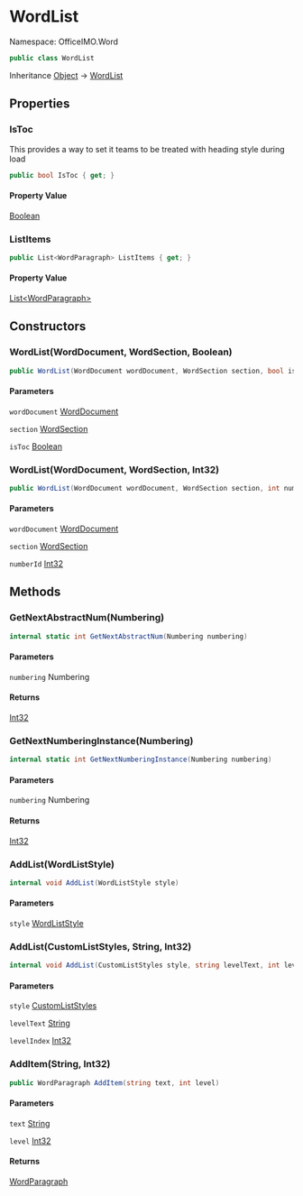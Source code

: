 # WordList

Namespace: OfficeIMO.Word



```csharp
public class WordList
```

Inheritance [Object](https://docs.microsoft.com/en-us/dotnet/api/system.object) → [WordList](./officeimo.word.wordlist.md)

## Properties

### **IsToc**

This provides a way to set it teams to be treated with heading style during load

```csharp
public bool IsToc { get; }
```

#### Property Value

[Boolean](https://docs.microsoft.com/en-us/dotnet/api/system.boolean)<br>

### **ListItems**



```csharp
public List<WordParagraph> ListItems { get; }
```

#### Property Value

[List&lt;WordParagraph&gt;](https://docs.microsoft.com/en-us/dotnet/api/system.collections.generic.list-1)<br>

## Constructors

### **WordList(WordDocument, WordSection, Boolean)**



```csharp
public WordList(WordDocument wordDocument, WordSection section, bool isToc)
```

#### Parameters

`wordDocument` [WordDocument](./officeimo.word.worddocument.md)<br>

`section` [WordSection](./officeimo.word.wordsection.md)<br>

`isToc` [Boolean](https://docs.microsoft.com/en-us/dotnet/api/system.boolean)<br>

### **WordList(WordDocument, WordSection, Int32)**



```csharp
public WordList(WordDocument wordDocument, WordSection section, int numberId)
```

#### Parameters

`wordDocument` [WordDocument](./officeimo.word.worddocument.md)<br>

`section` [WordSection](./officeimo.word.wordsection.md)<br>

`numberId` [Int32](https://docs.microsoft.com/en-us/dotnet/api/system.int32)<br>

## Methods

### **GetNextAbstractNum(Numbering)**



```csharp
internal static int GetNextAbstractNum(Numbering numbering)
```

#### Parameters

`numbering` Numbering<br>

#### Returns

[Int32](https://docs.microsoft.com/en-us/dotnet/api/system.int32)<br>

### **GetNextNumberingInstance(Numbering)**



```csharp
internal static int GetNextNumberingInstance(Numbering numbering)
```

#### Parameters

`numbering` Numbering<br>

#### Returns

[Int32](https://docs.microsoft.com/en-us/dotnet/api/system.int32)<br>

### **AddList(WordListStyle)**



```csharp
internal void AddList(WordListStyle style)
```

#### Parameters

`style` [WordListStyle](./officeimo.word.wordliststyle.md)<br>

### **AddList(CustomListStyles, String, Int32)**



```csharp
internal void AddList(CustomListStyles style, string levelText, int levelIndex)
```

#### Parameters

`style` [CustomListStyles](./officeimo.word.customliststyles.md)<br>

`levelText` [String](https://docs.microsoft.com/en-us/dotnet/api/system.string)<br>

`levelIndex` [Int32](https://docs.microsoft.com/en-us/dotnet/api/system.int32)<br>

### **AddItem(String, Int32)**



```csharp
public WordParagraph AddItem(string text, int level)
```

#### Parameters

`text` [String](https://docs.microsoft.com/en-us/dotnet/api/system.string)<br>

`level` [Int32](https://docs.microsoft.com/en-us/dotnet/api/system.int32)<br>

#### Returns

[WordParagraph](./officeimo.word.wordparagraph.md)<br>

